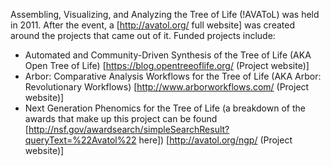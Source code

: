 Assembling, Visualizing, and Analyzing the Tree of Life (!AVAToL) was held in 2011. After the event, a [http://avatol.org/ full website] was created around the projects that came out of it. Funded projects include:
 * Automated and Community-Driven Synthesis of the Tree of Life (AKA Open Tree of Life) [https://blog.opentreeoflife.org/ (Project website)]
 * Arbor: Comparative Analysis Workflows for the Tree of Life (AKA Arbor: Revolutionary Workflows) [http://www.arborworkflows.com/ (Project website)]
 * Next Generation Phenomics for the Tree of Life (a breakdown of the awards that make up this project can be found [http://nsf.gov/awardsearch/simpleSearchResult?queryText=%22Avatol%22 here]) [http://avatol.org/ngp/ (Project website)]